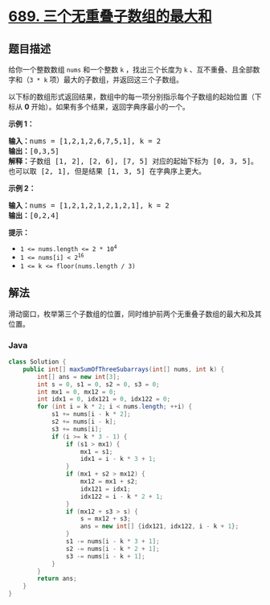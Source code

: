 # [689. 三个无重叠子数组的最大和](https://leetcode.cn/problems/maximum-sum-of-3-non-overlapping-subarrays)

## 题目描述

<p>给你一个整数数组 <code>nums</code> 和一个整数 <code>k</code> ，找出三个长度为 <code>k</code> 、互不重叠、且全部数字和（<code>3 * k</code> 项）最大的子数组，并返回这三个子数组。</p>

<p>以下标的数组形式返回结果，数组中的每一项分别指示每个子数组的起始位置（下标从 <strong>0</strong> 开始）。如果有多个结果，返回字典序最小的一个。</p>

<p><strong>示例 1：</strong></p>

<pre>
<strong>输入：</strong>nums = [1,2,1,2,6,7,5,1], k = 2
<strong>输出：</strong>[0,3,5]
<strong>解释：</strong>子数组 [1, 2], [2, 6], [7, 5] 对应的起始下标为 [0, 3, 5]。
也可以取 [2, 1], 但是结果 [1, 3, 5] 在字典序上更大。
</pre>

<p><strong>示例 2：</strong></p>

<pre>
<strong>输入：</strong>nums = [1,2,1,2,1,2,1,2,1], k = 2
<strong>输出：</strong>[0,2,4]
</pre>

<p><strong>提示：</strong></p>

<ul>
	<li><code>1 &lt;= nums.length &lt;= 2 * 10<sup>4</sup></code></li>
	<li><code>1 &lt;= nums[i] &lt;&nbsp;2<sup>16</sup></code></li>
	<li><code>1 &lt;= k &lt;= floor(nums.length / 3)</code></li>
</ul>

## 解法

滑动窗口，枚举第三个子数组的位置，同时维护前两个无重叠子数组的最大和及其位置。

### **Java**

```java
class Solution {
    public int[] maxSumOfThreeSubarrays(int[] nums, int k) {
        int[] ans = new int[3];
        int s = 0, s1 = 0, s2 = 0, s3 = 0;
        int mx1 = 0, mx12 = 0;
        int idx1 = 0, idx121 = 0, idx122 = 0;
        for (int i = k * 2; i < nums.length; ++i) {
            s1 += nums[i - k * 2];
            s2 += nums[i - k];
            s3 += nums[i];
            if (i >= k * 3 - 1) {
                if (s1 > mx1) {
                    mx1 = s1;
                    idx1 = i - k * 3 + 1;
                }
                if (mx1 + s2 > mx12) {
                    mx12 = mx1 + s2;
                    idx121 = idx1;
                    idx122 = i - k * 2 + 1;
                }
                if (mx12 + s3 > s) {
                    s = mx12 + s3;
                    ans = new int[] {idx121, idx122, i - k + 1};
                }
                s1 -= nums[i - k * 3 + 1];
                s2 -= nums[i - k * 2 + 1];
                s3 -= nums[i - k + 1];
            }
        }
        return ans;
    }
}
```
